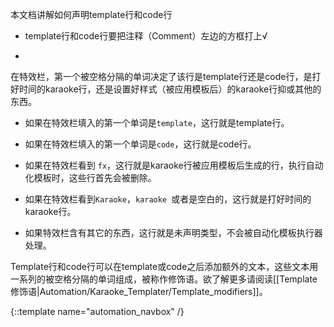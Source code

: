 本文档讲解如何声明template行和code行


* template行和code行要把注释（Comment）左边的方框打上√

<div></div>


* 
在特效栏，第一个被空格分隔的单词决定了该行是template行还是code行，是打好时间的karaoke行，还是设置好样式（被应用模板后）的karaoke行抑或其他的东西。

<div></div>


* 如果在特效栏填入的第一个单词是`template`，这行就是template行。

<div></div>


* 如果在特效栏填入的第一个单词是`code`，这行就是code行。

<div></div>


* 如果在特效栏看到 `fx`，这行就是karaoke行被应用模板后生成的行，执行自动化模板时，这些行首先会被删除。

<div></div>


* 如果在特效栏看到`Karaoke`，`karaoke `或者是空白的，这行就是打好时间的karaoke行。

<div></div>


* 如果特效栏含有其它的东西，这行就是未声明类型，不会被自动化模板执行器处理。

<div></div>

Template行和code行可以在template或code之后添加额外的文本，这些文本用一系列的被空格分隔的单词组成，被称作修饰语。欲了解更多请阅读[[Template修饰语|Automation/Karaoke_Templater/Template_modifiers]]。

{::template name="automation_navbox" /}

